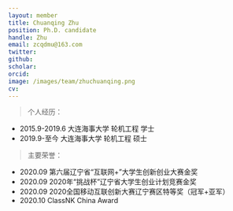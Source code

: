 ```yaml
---
layout: member
title: Chuanqing Zhu
position: Ph.D. candidate
handle: Zhu
email: zcqdmu@163.com
twitter: 
github: 
scholar:
orcid: 
image: /images/team/zhuchuanqing.png
cv: 
---
```


> 个人经历：

- 2015.9-2019.6 大连海事大学 轮机工程 学士
- 2019.9-至今 大连海事大学 轮机工程 硕士       

> 主要荣誉：

- 2020.09  第六届辽宁省“互联网+”大学生创新创业大赛金奖
- 2020.09  2020年“挑战杯”辽宁省大学生创业计划竞赛金奖 
- 2020.09  2020全国移动互联创新大赛辽宁赛区特等奖（冠军+亚军）
- 2020.10  ClassNK China Award
